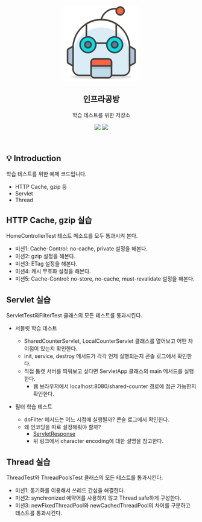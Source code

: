 <p align="center">
    <img width="200px;" src="https://raw.githubusercontent.com/brainbackdoor/infra-workshop/main/images/main_logo.png"/>
</p>

<h2 align="middle">인프라공방</h2>
<p align="middle">학습 테스트를 위한 저장소</p>
<p align="middle">

<p align="center">
  <img src="https://img.shields.io/badge/language-java-red.svg?style=flat-square"/>
  <img src="https://img.shields.io/badge/license-MIT-brightgreen.svg?style=flat-square"/>
</p>

<br>

## 💡 Introduction

학습 테스트를 위한 예제 코드입니다.
- HTTP Cache, gzip 등
- Servlet
- Thread

## HTTP Cache, gzip 실습

HomeControllerTest 테스트 메소드를 모두 통과시켜 본다.

- 미션1: Cache-Control: no-cache, private 설정을 해본다.
- 미션2: gzip 설정을 해본다.
- 미션3: ETag 설정을 해본다.
- 미션4: 캐시 무효화 설정을 해본다.
- 미션5: Cache-Control: no-store, no-cache, must-revalidate 설정을 해본다.


## Servlet 실습

ServletTest와FilterTest 클래스의 모든 테스트를 통과시킨다.

* 서블릿 학습 테스트
  - SharedCounterServlet, LocalCounterServlet 클래스를 열어보고 어떤 차이점이 있는지 확인한다.
  - init, service, destroy 메서드가 각각 언제 실행되는지 콘솔 로그에서 확인한다.
  - 직접 톰캣 서버를 띄워보고 싶다면 ServletApp 클래스의 main 메서드를 실행한다. 
    - 웹 브라우저에서 localhost:8080/shared-counter 경로에 접근 가능한지 확인한다.


* 필터 학습 테스트
  - doFilter 메서드는 어느 시점에 실행될까? 콘솔 로그에서 확인한다.
  - 왜 인코딩을 따로 설정해줘야 할까?
    - [ServletResponse](https://docs.oracle.com/javaee/7/api/javax/servlet/ServletResponse.html)
    - 위 링크에서 character encoding에 대한 설명을 참고한다.

## Thread 실습

ThreadTest와 ThreadPoolsTest 클래스의 모든 테스트를 통과시킨다.

- 미션1: 동기화를 이용해서 쓰레드 간섭을 해결한다.
- 미션2: synchronized 예약어를 사용하지 않고 Thread safe하게 구성한다.
- 미션3: newFixedThreadPool와 newCachedThreadPool의 차이를 구분하고 테스트를 통과시킨다.